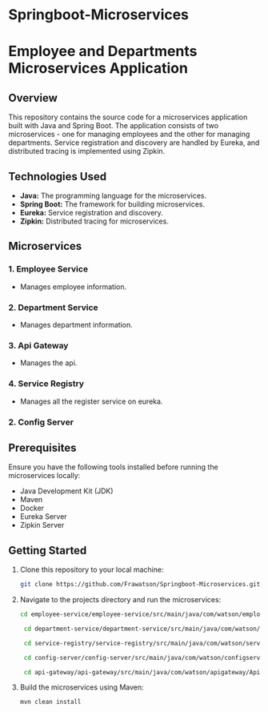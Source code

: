 # Springboot-Microservices

# Employee and Departments Microservices Application

## Overview

This repository contains the source code for a microservices application built with Java and Spring Boot. The application consists of two microservices - one for managing employees and the other for managing departments. Service registration and discovery are handled by Eureka, and distributed tracing is implemented using Zipkin.

## Technologies Used

- **Java:** The programming language for the microservices.
- **Spring Boot:** The framework for building microservices.
- **Eureka:** Service registration and discovery.
- **Zipkin:** Distributed tracing for microservices.

## Microservices

### 1. Employee Service

- Manages employee information.

### 2. Department Service

- Manages department information.

### 3. Api Gateway

- Manages the api.

### 4. Service Registry
- Manages all the register service on eureka.

### 2. Config Server

## Prerequisites

Ensure you have the following tools installed before running the microservices locally:

- Java Development Kit (JDK)
- Maven
- Docker
- Eureka Server
- Zipkin Server

## Getting Started

1. Clone this repository to your local machine:

    ```bash
    git clone https://github.com/Frawatson/Springboot-Microservices.git
    ```

2. Navigate to the projects directory and run the microservices:

    ```bash
    cd employee-service/employee-service/src/main/java/com/watson/employeeservice/EmployeeServiceApplication.java
    ```
    
   ```bash
    cd department-service/department-service/src/main/java/com/watson/departmentservice/DepartmentServiceApplication.java
    ```
     
   ```bash
    cd service-registry/service-registry/src/main/java/com/watson/serviceregistry/ServiceRegistryApplication.java
    ```
      
   ```bash
    cd config-server/config-server/src/main/java/com/watson/configserver/ConfigServerApplication.java
    ```
    
   ```bash
    cd api-gateway/api-gateway/src/main/java/com/watson/apigateway/ApiGatewayApplication.java
    ```

3. Build the microservices using Maven:

    ```bash
    mvn clean install
    ```

